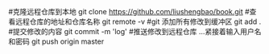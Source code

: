 #克隆远程仓库到本地
git clone https://github.com/liushengbao/book.git
#查看远程仓库的地址和仓库名称
git remote -v
#git 添加所有修改到缓冲区
git add .
#提交修改的内容
git commit -m 'log'
#推送修改到远程仓库 ...紧接着输入用户名和密码
git push origin master


